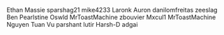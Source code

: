 Ethan Massie
sparshag21
mike4233
Laronk
Auron
danilomfreitas
zeeslag
Ben Pearlstine
Oswld
MrToastMachine
zbouvier
Mxcul1
MrToastMachine
Nguyen Tuan Vu
parshant
lutir
Harsh-D
adgai